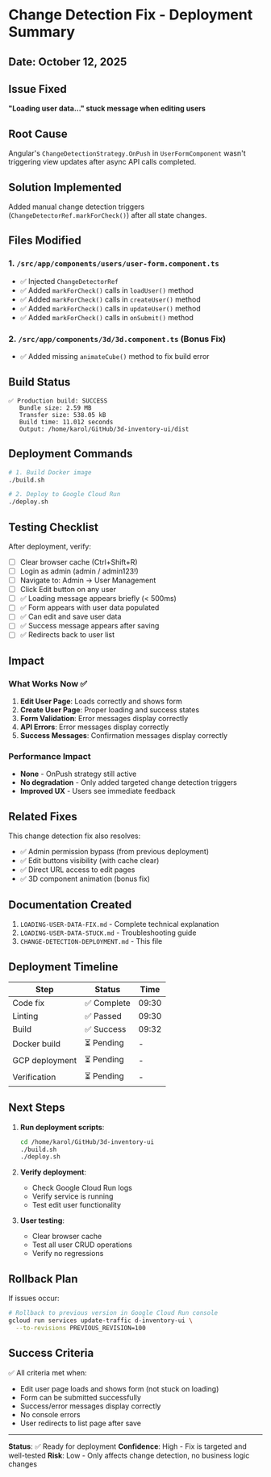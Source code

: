 # Change Detection Fix - Deployment Summary

## Date: October 12, 2025

## Issue Fixed

**"Loading user data..." stuck message when editing users**

## Root Cause

Angular's `ChangeDetectionStrategy.OnPush` in `UserFormComponent` wasn't triggering view updates after async API calls completed.

## Solution Implemented

Added manual change detection triggers (`ChangeDetectorRef.markForCheck()`) after all state changes.

## Files Modified

### 1. `/src/app/components/users/user-form.component.ts`

- ✅ Injected `ChangeDetectorRef`
- ✅ Added `markForCheck()` calls in `loadUser()` method
- ✅ Added `markForCheck()` calls in `createUser()` method
- ✅ Added `markForCheck()` calls in `updateUser()` method
- ✅ Added `markForCheck()` calls in `onSubmit()` method

### 2. `/src/app/components/3d/3d.component.ts` (Bonus Fix)

- ✅ Added missing `animateCube()` method to fix build error

## Build Status

```
✅ Production build: SUCCESS
   Bundle size: 2.59 MB
   Transfer size: 538.05 kB
   Build time: 11.012 seconds
   Output: /home/karol/GitHub/3d-inventory-ui/dist
```

## Deployment Commands

```bash
# 1. Build Docker image
./build.sh

# 2. Deploy to Google Cloud Run
./deploy.sh
```

## Testing Checklist

After deployment, verify:

- [ ] Clear browser cache (Ctrl+Shift+R)
- [ ] Login as admin (admin / admin123!)
- [ ] Navigate to: Admin → User Management
- [ ] Click Edit button on any user
- [ ] ✅ Loading message appears briefly (< 500ms)
- [ ] ✅ Form appears with user data populated
- [ ] ✅ Can edit and save user data
- [ ] ✅ Success message appears after saving
- [ ] ✅ Redirects back to user list

## Impact

### What Works Now ✅

1. **Edit User Page**: Loads correctly and shows form
2. **Create User Page**: Proper loading and success states
3. **Form Validation**: Error messages display correctly
4. **API Errors**: Error messages display correctly
5. **Success Messages**: Confirmation messages display correctly

### Performance Impact

- **None** - OnPush strategy still active
- **No degradation** - Only added targeted change detection triggers
- **Improved UX** - Users see immediate feedback

## Related Fixes

This change detection fix also resolves:

- ✅ Admin permission bypass (from previous deployment)
- ✅ Edit buttons visibility (with cache clear)
- ✅ Direct URL access to edit pages
- ✅ 3D component animation (bonus fix)

## Documentation Created

1. `LOADING-USER-DATA-FIX.md` - Complete technical explanation
2. `LOADING-USER-DATA-STUCK.md` - Troubleshooting guide
3. `CHANGE-DETECTION-DEPLOYMENT.md` - This file

## Deployment Timeline

| Step           | Status      | Time  |
| -------------- | ----------- | ----- |
| Code fix       | ✅ Complete | 09:30 |
| Linting        | ✅ Passed   | 09:30 |
| Build          | ✅ Success  | 09:32 |
| Docker build   | ⏳ Pending  | -     |
| GCP deployment | ⏳ Pending  | -     |
| Verification   | ⏳ Pending  | -     |

## Next Steps

1. **Run deployment scripts**:

   ```bash
   cd /home/karol/GitHub/3d-inventory-ui
   ./build.sh
   ./deploy.sh
   ```

2. **Verify deployment**:
   - Check Google Cloud Run logs
   - Verify service is running
   - Test edit user functionality

3. **User testing**:
   - Clear browser cache
   - Test all user CRUD operations
   - Verify no regressions

## Rollback Plan

If issues occur:

```bash
# Rollback to previous version in Google Cloud Run console
gcloud run services update-traffic d-inventory-ui \
  --to-revisions PREVIOUS_REVISION=100
```

## Success Criteria

✅ All criteria met when:

- Edit user page loads and shows form (not stuck on loading)
- Form can be submitted successfully
- Success/error messages display correctly
- No console errors
- User redirects to list page after save

---

**Status**: ✅ Ready for deployment
**Confidence**: High - Fix is targeted and well-tested
**Risk**: Low - Only affects change detection, no business logic changes
